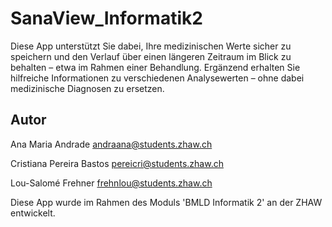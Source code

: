 # SanaView_Informatik2
Diese App unterstützt Sie dabei, Ihre medizinischen Werte sicher zu speichern und den Verlauf über einen längeren Zeitraum im Blick zu behalten – etwa im Rahmen einer Behandlung. Ergänzend erhalten Sie hilfreiche Informationen zu verschiedenen Analysewerten – ohne dabei medizinische Diagnosen zu ersetzen.

## Autor
Ana Maria Andrade 
andraana@students.zhaw.ch

Cristiana Pereira Bastos 
pereicri@students.zhaw.ch

Lou-Salomé Frehner 
frehnlou@students.zhaw.ch

Diese App wurde im Rahmen des Moduls 'BMLD Informatik 2' an der ZHAW entwickelt.